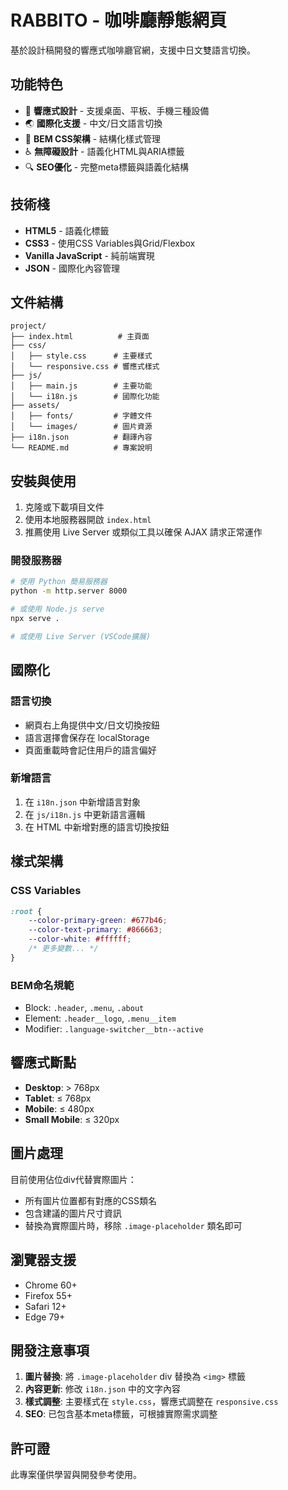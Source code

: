 # RABBITO - 咖啡廳靜態網頁

基於設計稿開發的響應式咖啡廳官網，支援中日文雙語言切換。

## 功能特色

- 📱 **響應式設計** - 支援桌面、平板、手機三種設備
- 🌏 **國際化支援** - 中文/日文語言切換
- 🎨 **BEM CSS架構** - 結構化樣式管理
- ♿ **無障礙設計** - 語義化HTML與ARIA標籤
- 🔍 **SEO優化** - 完整meta標籤與語義化結構

## 技術棧

- **HTML5** - 語義化標籤
- **CSS3** - 使用CSS Variables與Grid/Flexbox
- **Vanilla JavaScript** - 純前端實現
- **JSON** - 國際化內容管理

## 文件結構

```
project/
├── index.html          # 主頁面
├── css/
│   ├── style.css      # 主要樣式
│   └── responsive.css # 響應式樣式
├── js/
│   ├── main.js        # 主要功能
│   └── i18n.js        # 國際化功能
├── assets/
│   ├── fonts/         # 字體文件
│   └── images/        # 圖片資源
├── i18n.json          # 翻譯內容
└── README.md          # 專案說明
```

## 安裝與使用

1. 克隆或下載項目文件
2. 使用本地服務器開啟 `index.html`
3. 推薦使用 Live Server 或類似工具以確保 AJAX 請求正常運作

### 開發服務器

```bash
# 使用 Python 簡易服務器
python -m http.server 8000

# 或使用 Node.js serve
npx serve .

# 或使用 Live Server (VSCode擴展)
```

## 國際化

### 語言切換
- 網頁右上角提供中文/日文切換按鈕
- 語言選擇會保存在 localStorage
- 頁面重載時會記住用戶的語言偏好

### 新增語言
1. 在 `i18n.json` 中新增語言對象
2. 在 `js/i18n.js` 中更新語言邏輯
3. 在 HTML 中新增對應的語言切換按鈕

## 樣式架構

### CSS Variables
```css
:root {
    --color-primary-green: #677b46;
    --color-text-primary: #866663;
    --color-white: #ffffff;
    /* 更多變數... */
}
```

### BEM命名規範
- Block: `.header`, `.menu`, `.about`
- Element: `.header__logo`, `.menu__item`
- Modifier: `.language-switcher__btn--active`

## 響應式斷點

- **Desktop**: > 768px
- **Tablet**: ≤ 768px
- **Mobile**: ≤ 480px
- **Small Mobile**: ≤ 320px

## 圖片處理

目前使用佔位div代替實際圖片：
- 所有圖片位置都有對應的CSS類名
- 包含建議的圖片尺寸資訊
- 替換為實際圖片時，移除 `.image-placeholder` 類名即可

## 瀏覽器支援

- Chrome 60+
- Firefox 55+
- Safari 12+
- Edge 79+

## 開發注意事項

1. **圖片替換**: 將 `.image-placeholder` div 替換為 `<img>` 標籤
2. **內容更新**: 修改 `i18n.json` 中的文字內容
3. **樣式調整**: 主要樣式在 `style.css`，響應式調整在 `responsive.css`
4. **SEO**: 已包含基本meta標籤，可根據實際需求調整

## 許可證

此專案僅供學習與開發參考使用。